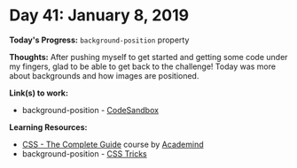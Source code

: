 # Day 41: January 8, 2019

**Today's Progress:** `background-position` property

**Thoughts:** After pushing myself to get started and getting some code under my fingers, glad to be able to get back to the challenge! Today was more about backgrounds and how images are positioned.

**Link(s) to work:**
* background-position - [CodeSandbox](https://codesandbox.io/embed/w0vxx88p48)

**Learning Resources:**
* [CSS - The Complete Guide](https://www.udemy.com/css-the-complete-guide-incl-flexbox-grid-sass/) course by [Academind](https://www.academind.com/)
* background-position - [CSS Tricks](https://css-tricks.com/almanac/properties/b/background-position/)
